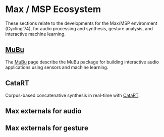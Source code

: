 # Max / MSP Ecosystem

These sections relate to the developments for the Max/MSP environment (Cycling'74), for audio processing and synthesis, gesture analysis, and interactive machine learning.

## [MuBu](/max-msp/mubu.html)
The [MuBu](/max-msp/mubu.html) page describe the MuBu package for building interactive audio applications using sensors and machine learning.

## CataRT

Corpus-based concatenative synthesis in real-time with [CataRT](/max-msp/catart.html).

## Max externals for audio

## Max externals for gesture
